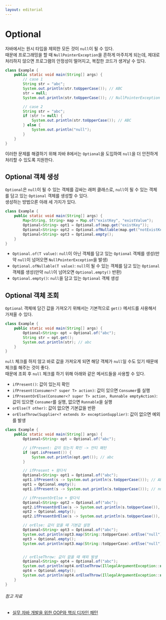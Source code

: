 ```yaml
---
layout: editorial
---
```


# Optional

자바에서는 원시 타입을 제외한 모든 것이 `null`이 될 수 있다.  
때문에 프로그래밍을 할 때 `NullPointerException`을 흔하게 마주치게 되는데, 제대로 처리하지 않으면 프로그램의 안정성이 떨어지고, 복잡한 코드가 생겨날 수 있다.

```java
class Example {
    public static void main(String[] args) {
        // case 1
        String str = "abc";
        System.out.println(str.toUpperCase()); // ABC
        str = null;
        System.out.println(str.toUpperCase()); // NullPointerException

        // case 2
        String str = "abc";
        if (str != null) {
            System.out.println(str.toUpperCase()); // ABC
        } else {
            System.out.println("null");
        }
    }
}
```

이러한 문제를 해결하기 위해 자바 8에서는 `Optional`을 도입하여 `null`을 더 안전하게 처리할 수 있도록 지원한다.

## Optional 객체 생성

`Optional`은 `null`이 될 수 있는 객체를 감싸는 래퍼 클래스로, `null`이 될 수 있는 객체를 담고 있는 `Optional` 객체를 생성할 수 있다.  
생성하는 방법으론 아래 세 가지가 있다.

```java
class Example {
    public static void main(String[] args) {
        Map<String, String> map = Map.of("existKey", "existValue");
        Optional<String> opt1 = Optional.of(map.get("existKey"));
        Optional<String> opt2 = Optional.ofNullable(map.get("notExistKey"));
        Optional<String> opt3 = Optional.empty();
    }
}
```

- `Optional.of(T value)`: `null`이 아닌 객체를 담고 있는 `Optional` 객체를 생성(만약 `null`이 넘어오면 `NullPointerException`을 발생)
- `Optional.ofNullable(T value)`: `null`이 될 수 있는 객체를 담고 있는 `Optional` 객체를 생성(만약 `null`이 넘어오면 `Optional.empty()` 반환)
- `Optional.empty()`: `null`을 담고 있는 `Optional` 객체 생성

## Optional 객체 조회

`Optional` 객체에 담긴 값을 가져오기 위해서는 기본적으로 `get()` 메서드를 사용해서 가져올 수 있다.

```java
class Example {
    public static void main(String[] args) {
        Optional<String> opt = Optional.of("abc");
        String str = opt.get();
        System.out.println(str); // abc
    }
}
```

`null` 체크를 하지 않고 바로 값을 가져오게 되면 해당 객체가 `null`일 수도 있기 때문에 체크를 해주는 것이 좋다.  
때문에 조회 후 `null` 체크를 하기 위해 아래와 같은 메서드들을 사용할 수 있다.

- `ifPresent()`: 값이 있는지 확인
- `ifPresent(Consumer<? super T> action)`: 값이 있으면 `Consumer`를 실행
- `ifPresentOrElse(Consumer<? super T> action, Runnable emptyAction)`: 값이 있으면 `Consumer`를 실행, 없으면 `Runnable`을 실행
- `orElse(T other)`: 값이 없으면 기본값을 반환
- `orElseThrow(Supplier<? extends X> exceptionSupplier)`: 값이 없으면 예외를 발생

```java
class Example {
    public static void main(String[] args) {
        Optional<String> opt = Optional.of("abc");

        // ifPresent: 값이 있는지 확인 -> 안티 패턴
        if (opt.isPresent()) {
            System.out.println(opt.get()); // abc
        }

        // ifPresent + 람다식
        Optional<String> opt1 = Optional.of("abc");
        opt1.ifPresent(s -> System.out.println(s.toUpperCase())); // ABC
        opt1 = Optional.empty();
        opt1.ifPresent(s -> System.out.println(s.toUpperCase())); // null

        // ifPresentOrElse + 람다식
        Optional<String> opt2 = Optional.of("abc");
        opt2.ifPresentOrElse(s -> System.out.println(s.toUpperCase()), () -> System.out.println("null")); // ABC
        opt2 = Optional.empty();
        opt2.ifPresentOrElse(s -> System.out.println(s.toUpperCase()), () -> System.out.println("null")); // null

        // orElse: 값이 없을 때 기본값 설정
        Optional<String> opt3 = Optional.of("abc");
        System.out.println(opt3.map(String::toUpperCase).orElse("null")); // ABC
        opt3 = Optional.empty();
        System.out.println(opt3.map(String::toUpperCase).orElse("null")); // null


        // orElseThrow: 값이 없을 때 예외 발생
        Optional<String> opt4 = Optional.of("abc");
        System.out.println(opt4.orElseThrow(IllegalArgumentException::new)); // abc
        opt4 = Optional.empty();
        System.out.println(opt4.orElseThrow(IllegalArgumentException::new)); // IllegalArgumentException
    }
}
```

###### 참고 자료

- [실무 자바 개발을 위한 OOP와 핵심 디자인 패턴](https://school.programmers.co.kr/learn/courses/17778/17778-실무-자바-개발을-위한-oop와-핵심-디자인-패턴)
